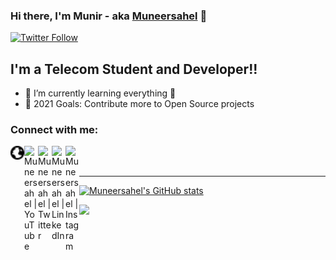 ### Hi there, I'm Munir - aka [Muneersahel][website] 👋

[![Twitter Follow](https://img.shields.io/twitter/follow/Muneersahel?color=1DA1F2&logo=twitter&style=for-the-badge)](https://twitter.com/intent/follow?original_referer=https%3A%2F%2Fgithub.com%2FMuneersahel&screen_name=Muneersahel)

## I'm a Telecom Student and Developer!!

- 🌱 I’m currently learning everything 🤣
- 🥅 2021 Goals: Contribute more to Open Source projects


### Connect with me:

[<img align="left" alt="hudumadigital.com" width="22px" src="https://raw.githubusercontent.com/iconic/open-iconic/master/svg/globe.svg" />][website]
[<img align="left" alt="Muneersahel | YouTube" width="22px" src="https://cdn.jsdelivr.net/npm/simple-icons@v3/icons/youtube.svg" />][youtube]
[<img align="left" alt="Muneersahel | Twitter" width="22px" src="https://cdn.jsdelivr.net/npm/simple-icons@v3/icons/twitter.svg" />][twitter]
[<img align="left" alt="Muneersahel | LinkedIn" width="22px" src="https://cdn.jsdelivr.net/npm/simple-icons@v3/icons/linkedin.svg" />][linkedin]
[<img align="left" alt="Muneersahel | Instagram" width="22px" src="https://cdn.jsdelivr.net/npm/simple-icons@v3/icons/instagram.svg" />][instagram]

<br />
<br />

---

[![Muneersahel's GitHub stats](https://github-readme-stats.vercel.app/api?username=Muneersahel)](https://github.com/anuraghazra/github-readme-stats)

![](https://komarev.com/ghpvc/?username=Muneersahel)


[website]: https://hudumadigital.com
[twitter]: https://twitter.com/Muneersahel
[youtube]: https://www.youtube.com/channel/UCOJ-_fS7ZioB9uKVixF5AJw
[instagram]: https://instagram.com/muneersahel
[linkedin]: https://www.linkedin.com/in/munir-said-847347184/

